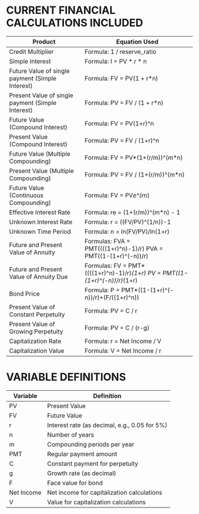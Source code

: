 CURRENT FINANCIAL CALCULATIONS INCLUDED
===============================
| Product | Equation Used |
| -- | -- |
| Credit Multiplier |   Formula: 1 / reserve_ratio |
| Simple Interest | Formula: I = PV * r * n |
| Future Value of single payment (Simple Interest) | Formula: FV = PV(1 + r*n) |
| Present Value of single payment (Simple Interest) | Formula: PV = FV / (1 + r*n) |
| Future Value (Compound Interest) | Formula: FV = PV(1+r)^n |
| Present Value (Compound Interest)| Formula: PV = FV / (1+r)^n |
| Future Value (Multiple Compounding) | Formula: FV = PV*(1+(r/m))^(m*n) |
| Present Value (Multiple Compounding) | Formula: PV = FV / (1+(r/m))^(m*n) |
| Future Value (Continuous Compounding) | Formula: FV = PV*e^(r*n) |
| Effective Interest Rate | Formula: re = (1+(r/m))^(m*n) - 1 |
| Unknown Interest Rate | Formula: r = ((FV/PV)^(1/n))-1 |
| Unknown Time Period | Formula: n = ln(FV/PV)/ln(1+r) |
| Future and Present Value of Annuity | Formulas: FVA = PMT((((1+r)^n)-1)/r) PVA = PMT((1-(1+r)^(-n))/r) |
| Future and Present Value of Annuity Due | Formulas: FV = PMT*((((1+r)^n)-1)/r)*(1+r) PV = PMT((1-(1+r)^(-n))/r)*(1+r) |
| Bond Price | Formula: P = PMT*((1-(1+r)^(-n))/r)+(F/((1+r)^n)) |
| Present Value of Constant Perpetuity |  Formula: PV = C / r |
| Present Value of Growing Perpetuity | Formula: PV = C / (r-g) |
| Capitalization Rate |Formula: r = Net Income / V |
| Capitalization Value | Formula: V = Net Income / r |

VARIABLE DEFINITIONS
===================
| Variable | Definition |
| -- | -- |
| PV | Present Value |
|FV | Future Value |
|r | Interest rate (as decimal, e.g., 0.05 for 5%) |
|n | Number of years |
|m | Compounding periods per year |
|PMT | Regular payment amount |
|C | Constant payment for perpetuity |
|g | Growth rate (as decimal) |
|F | Face value for bond |
|Net Income | Net income for capitalization calculations |
|V | Value for capitalization calculations |
